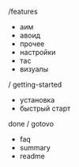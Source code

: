 /features

* аим
* авоид
* прочее
* настройки
* тас
* визуалы 

/ getting-started
* установка
* быстрый старт



done / gotovo

* faq
* summary
* readme
